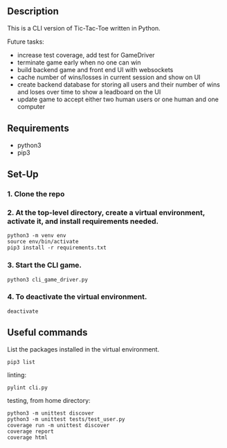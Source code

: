 ## Description

This is a CLI version of Tic-Tac-Toe written in Python. 

Future tasks:
- increase test coverage, add test for GameDriver
- terminate game early when no one can win
- build backend game and front end UI with websockets
- cache number of wins/losses in current session and show on UI
- create backend database for storing all users and their
number of wins and loses over time to show a leadboard on the UI
- update game to accept either two human users or one human and one computer

## Requirements
- python3
- pip3

## Set-Up

### 1. Clone the repo
### 2. At the top-level directory, create a virtual environment, activate it, and install requirements needed.

```
python3 -m venv env
source env/bin/activate
pip3 install -r requirements.txt
```

### 3. Start the CLI game.
```
python3 cli_game_driver.py
```

### 4. To deactivate the virtual environment.
```
deactivate
```

## Useful commands

List the packages installed in the virtual environment.
```
pip3 list
```

linting:
```
pylint cli.py
```

testing, from home directory:
```
python3 -m unittest discover
python3 -m unittest tests/test_user.py
coverage run -m unittest discover
coverage report
coverage html
```
